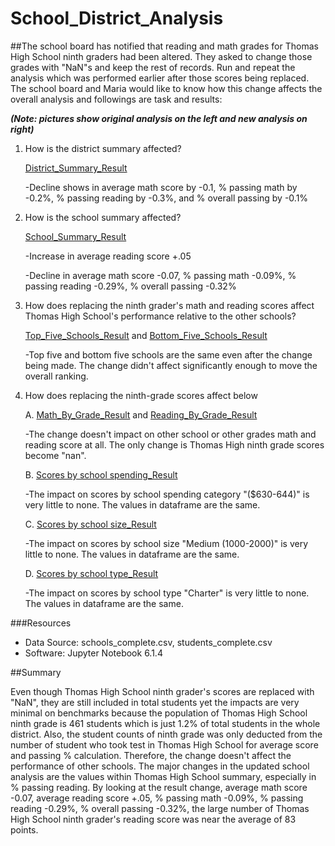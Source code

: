 # School_District_Analysis

##The school board has notified that reading and math grades for Thomas High School ninth graders had been altered. They asked to change those grades with "NaN"s and keep the rest of records. Run and repeat the analysis which was performed earlier after those scores being replaced. The school board and Maria would like to know how this change affects the overall analysis and followings are task and results:

***(Note: pictures show original analysis on the left and new analysis on right)***

1. How is the district summary affected?

   [District_Summary_Result](https://github.com/Yunaka1269/School_District_Analysis/blob/main/Pictures/District_Summary.PNG)
  
   -Decline shows in average math score by  -0.1, % passing math by -0.2%, % passing reading by -0.3%, and % overall passing by -0.1%  

2. How is the school summary affected?

   [School_Summary_Result](https://github.com/Yunaka1269/School_District_Analysis/blob/main/Pictures/School_Summary.PNG)
  
   -Increase in average reading score +.05

   -Decline in average math score -0.07, % passing math -0.09%, % passing reading -0.29%, % overall passing -0.32%

3. How does replacing the ninth grader's math and reading scores affect Thomas High School's performance relative to the other schools?

   [Top_Five_Schools_Result](https://github.com/Yunaka1269/School_District_Analysis/blob/main/Pictures/Top_Five.PNG) and [Bottom_Five_Schools_Result](https://github.com/Yunaka1269/School_District_Analysis/blob/main/Pictures/Bottom_Five.PNG)
  
   -Top five and bottom five schools are the same even after the change being made. The change didn't affect significantly enough to move the overall ranking.  

4. How does replacing the ninth-grade scores affect below

   A. [Math_By_Grade_Result](https://github.com/Yunaka1269/School_District_Analysis/blob/main/Pictures/Math_By_Grade.PNG) and [Reading_By_Grade_Result](https://github.com/Yunaka1269/School_District_Analysis/blob/main/Pictures/Reading_By_Grade.PNG)
	
    -The change doesn't impact on other school or other grades math and reading score at all. The only change is Thomas High ninth grade scores become "nan".
		
   B. [Scores by school spending_Result](https://github.com/Yunaka1269/School_District_Analysis/blob/main/Pictures/School_Spending.PNG) 
	
    -The impact on scores by school spending category "($630-644)" is very little to none. The values in dataframe are the same.
		
   C. [Scores by school size_Result](https://github.com/Yunaka1269/School_District_Analysis/blob/main/Pictures/School_Size.PNG)
	
    -The impact on scores by school size "Medium (1000-2000)" is very little to none. The values in dataframe are the same.
		
   D. [Scores by school type_Result](https://github.com/Yunaka1269/School_District_Analysis/blob/main/Pictures/School_Type.PNG)
	
    -The impact on scores by school type "Charter" is very little to none. The values in dataframe are the same.
    
###Resources
- Data Source: schools_complete.csv, students_complete.csv
- Software: Jupyter Notebook 6.1.4

##Summary

Even though Thomas High School ninth grader's scores are replaced with "NaN", they are still included in total students yet the impacts are very minimal on benchmarks because the population of Thomas High School ninth grade is 461 students which is just 1.2% of total students in the whole district. Also, the student counts of ninth grade was only deducted from the number of student who took test in Thomas High School for average score and passing % calculation. Therefore, the change doesn't affect the performance of other schools. The major changes in the updated school analysis are the values within Thomas High School summary, especially in % passing reading. By looking at the result change, average math score -0.07, average reading score +.05, % passing math -0.09%, % passing reading -0.29%, % overall passing -0.32%, the large number of Thomas High School ninth grader's reading score was near the average of 83 points. 
